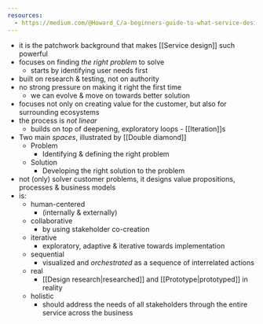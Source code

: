 ```yaml
---
resources:
  - https://medium.com/@Howard_C/a-beginners-guide-to-what-service-design-is-not-40884a856fd
---
```


- it is the patchwork background that makes [[Service design]] such powerful
- focuses on finding _the right problem_ to solve
	- starts by identifying user needs first
- built on research & testing, not on authority
- no strong pressure on making it right the first time
	- we can evolve & move on towards better solution
- focuses not only on creating value for the customer, but also for surrounding ecosystems
- the process is _not linear_
	- builds on top of deepening, exploratory loops - [[Iteration]]s
- Two main _spaces_, illustrated by [[Double diamond]]
	- Problem
		- Identifying & defining the right problem
	- Solution
		- Developing the right solution to the problem
- not (only) solver customer problems, it designs value propositions, processes & business models
- is:
	- human-centered
		- (internally & externally)
	- collaborative
		- by using stakeholder co-creation
	- iterative
		- exploratory, adaptive & iterative towards implementation
	- sequential
		- visualized and _orchestrated_ as a sequence of interrelated actions
	- real
		- [[Design research|researched]] and [[Prototype|prototyped]] in reality
	- holistic
		- should address the needs of all stakeholders through the entire service across the business